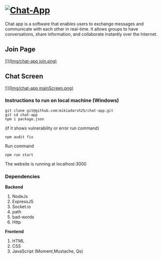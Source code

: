 # [![Chat-App](https://img.shields.io/badge/-MyPage-232323?style=flat-square&logo=Github&logoColor=white&link=https://mikiadarsh25.github.io/test.github.io/)](https://chat.joblessguy.engineer/)
Chat app is a software that enables users to exchange messages and communicate with each other in real-time. It allows groups to have conversations, share information, and collaborate instantly over the Internet.

## Join Page
[![](Img/chat-app join.png)]()


## Chat Screen
[![](Img/chat-app mainScreen.png)]()




### Instructions to run on local machine (Windows)

    git clone git@github.com:mikiadarsh25/chat-app.git
    git cd chat-app
    npm i package.json
    
(if it shows vulnerability or error run command)

    npm audit fix

Run command 

    npm run start

The website is running at localhost:3000

### Dependencies
**Backend**
1. NodeJs
2. ExpressJS
3. Socket.io
4. path
5. bad-words
6. Http

**Frontend**
1. HTML
2. CSS
3. JavaScript (Moment,Mustache, Qs)
